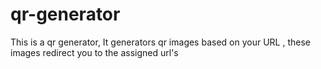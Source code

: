 # qr-generator
This is a qr generator, It generators qr images based on your URL , these images redirect you to the assigned url's
